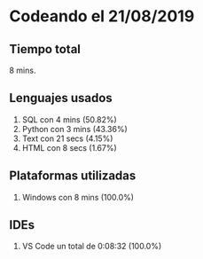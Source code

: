 # Codeando el 21/08/2019

## Tiempo total
8 mins.

## Lenguajes usados
1. SQL con 4 mins (50.82%)
1. Python con 3 mins (43.36%)
1. Text con 21 secs (4.15%)
1. HTML con 8 secs (1.67%)

## Plataformas utilizadas
1. Windows con 8 mins (100.0%)

## IDEs
1. VS Code un total de 0:08:32 (100.0%)
